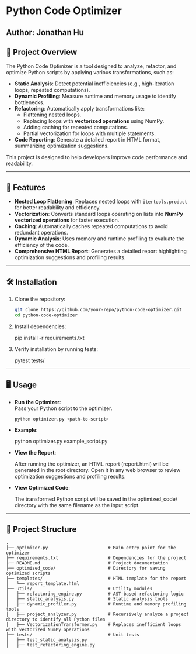 # Python Code Optimizer
## Author: Jonathan Hu

## 📜 Project Overview

The Python Code Optimizer is a tool designed to analyze, refactor, and optimize Python scripts by applying various transformations, such as:

- **Static Analysis**: Detect potential inefficiencies (e.g., high-iteration loops, repeated computations).
- **Dynamic Profiling**: Measure runtime and memory usage to identify bottlenecks.
- **Refactoring**: Automatically apply transformations like:
  - Flattening nested loops.
  - Replacing loops with **vectorized operations** using NumPy.
  - Adding caching for repeated computations.
  - Partial vectorization for loops with multiple statements.
- **Code Reporting**: Generate a detailed report in HTML format, summarizing optimization suggestions.

This project is designed to help developers improve code performance and readability.

---

## 🚀 Features

- **Nested Loop Flattening**:
  Replaces nested loops with `itertools.product` for better readability and efficiency.
- **Vectorization**:
  Converts standard loops operating on lists into **NumPy vectorized operations** for faster execution.
- **Caching**:
  Automatically caches repeated computations to avoid redundant operations.
- **Dynamic Analysis**:
  Uses memory and runtime profiling to evaluate the efficiency of the code.
- **Comprehensive HTML Report**:
  Generates a detailed report highlighting optimization suggestions and profiling results.

---

## 🛠️ Installation

1. Clone the repository:
   ```bash
   git clone https://github.com/your-repo/python-code-optimizer.git
   cd python-code-optimizer
   ```
   
2. Install dependencies:

    pip install -r requirements.txt

3. Verify installation by running tests:

    pytest tests/
    
---

## 🖥️ Usage

- **Run the Optimizer**:  
  Pass your Python script to the optimizer.
  ```bash
  python optimizer.py <path-to-script>

- **Example**:

    python optimizer.py example_script.py

- **View the Report**:

    After running the optimizer, an HTML report (report.html) will be generated in the root directory. Open it in any web browser to review optimization suggestions and profiling results.

- **View Optimized Code**:

    The transformed Python script will be saved in the optimized_code/ directory with the same filename as the input script.
    
---

## 📂 Project Structure

    .
    ├── optimizer.py                       # Main entry point for the optimizer
    ├── requirements.txt                   # Dependencies for the project
    ├── README.md                          # Project documentation
    ├── optimized_code/                    # Directory for saving optimized scripts
    ├── templates/                         # HTML template for the report
    │   └── report_template.html
    ├── utils/                             # Utility modules
    │   ├── refactoring_engine.py          # AST-based refactoring logic
    │   ├── static_analysis.py             # Static analysis tools
    │   ├── dynamic_profiler.py            # Runtime and memory profiling tools
    │   ├── project_analyzer.py            # Recursively analyze a project directory to identify all Python files
    │   ├── VectorizationTransformer.py    # Replaces inefficient loops with vectorized NumPy operations
    ├── tests/                             # Unit tests
    │   ├── test_static_analysis.py
    │   ├── test_refactoring_engine.py
    
